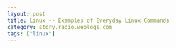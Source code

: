 ```yaml
---
layout: post
title: Linux -- Examples of Everyday Linux Commands
category: story.radio.weblogs.com
tags: ["linux"]
---
```

<head>
<meta http-equiv="Content-Type" content="text/html; charset=UTF-8">
    <meta http-equiv="Expires" content="Mon, 01 Jan 1990 01:00:00 GMT">
    <title>Linux :: Examples of Everyday Linux Commands</title>
    <style type="text/css">
      body {
        margin-top: 0px;
        margin-left: 0px;
        margin-right: 0px;
        margin-bottom: 0px;
        }

      body, td, p {
        font-family: verdana, sans-serif;
        font-size: 90%;
        }

      h2 { 
        font-family: Verdana, Arial, Helvetica, sans-serif; font-size: 24px; font-weight: bold
        }
      .header {
        font-family: Verdana, Arial, Helvetica, sans-serif; font-size: 40px; font-weight: bold
        }
      .realsmall {
        font-family: Verdana, Arial, Helvetica, sans-serif; font-size: 9px;
        }
      .small {
        font-family: Verdana, Arial, Helvetica, sans-serif; font-size: 10px;
        }
      </style>
    </head>

| 

 |

| ![](http://radio.weblogs.com/0103807/images/trans60x60.gif)  
 | Last updated: 6/16/2002; 10:20:39 AM  
 | ![](http://radio.weblogs.com/0103807/images/trans60x60.gif) |

| ![](http://radio.weblogs.com/0103807/images/trans60x1.gif)  
 | 

<font size="+3"><b><a href="http://radio.weblogs.com/0103807/" style="color:black; text-decoration:none">The FuzzyBlog!</a></b></font>  
_Marketing 101. Consulting 101. PHP Consulting. Random geeky stuff. I Blog Therefore I Am._

<font size="+1"><b>Linux :: Examples of Everyday Linux Commands</b></font>

or "Scott's Ongoing Linux Struggle"

Co Author: [Kjartan Mannes](http://www.natrak.net/)

I have been using Unix (SunOS) since 1986 on Sun 2s.&nbsp; Despite this I find myself constantly asking stupid Linux questions whenever I encounter a more knowledgable Unix admin.&nbsp; For me the problem isn't lack of understanding -- it's poor memory.&nbsp; This document gives examples for common Linux commands like "how do I shut down Apache", "how do I view the last 100 entries in an error log" and so on.&nbsp; It's arranged topically by section.&nbsp; And, where I felt appropriate, I added general Linux advice like the section on GUI Admin Tools.

My heartfelt thanks go out to Kjartan who suffered through my silly questions with not a single trace of the all too common Unix Sys Admin arrogance or "Stupid user, how dare you ask me that.&nbsp; Off with your head!".

## GUI Admin Tools

If you need a GUI admin tool for remote Linux administration then run, do not want, to Webmin.&nbsp; [www.webmin.com](http://www.webmin.com).&nbsp; Highly recommended.&nbsp;

## Editors

There are a plethora of Linux editors.&nbsp; Tons.&nbsp; Even more than tons.&nbsp;&nbsp;There are three editors that are almost always present on a given Linux box:

- VI
- Emacs
- Pico

Editors are like religion and I don't go near religious debate.

## Chown and Chmod

chown and chmod are the two Linux commands that you use most frequently for web development, particularly if you are a Perl programmer.&nbsp; chown changes the ownership of a file while chmod changes it's "mode" i.e. read, write, execute, etc.

## User Management

&nbsp;

## MySQL

### Question: How do I restart MySQL?

It's either of these two commands (determine which by looking at the ps example below):

- mysqld
- safe-mysqld

### Question: How do I shutdown MySQL?

Use: mysqladmin shutdown

### Question: How do I check if MySQL is still running?

Use: ps aux | grep sql

You'll get back something like this:

    mysql 5381 0.0 0.5 108260 6100 ? S May21 0:00 /usr/sbin/mysqldmysql 5382 0.0 0.5 108260 6100 ? S May21 0:05 /usr/sbin/mysqldmysql 5383 0.0 0.5 108260 6100 ? S May21 0:00 /usr/sbin/mysqldmysql 25949 0.0 0.5 108260 6100 ? S May24 0:58 /usr/sbin/mysqldmysql 27913 0.0 0.5 108260 6100 ? S May26 0:11 /usr/sbin/mysqld

Or you can use just mysql and check from the user interface.&nbsp; I prefer ps myself.

## Client Side Errors that Make you Think it's Server Side

Two things:

Just as a general comment

es (05:41:25 AM): MSIE in its infinate wisdom repots dns errors when servers have in fact crashed

## CVS

kjartanmannes (05:57:38 AM): try a cvs up  
kjartanmannes (05:57:44 AM): maybe something is confliting  
fuzzygroup (05:57:54 AM): ok.  
fuzzygroup (05:58:11 AM): can I get the exact syntax so I don't muck it up (I'll learn over time, I promise)  
fuzzygroup (05:59:41 AM): mvr mind  
fuzzygroup (05:59:42 AM): found it  
kjartanmannes (05:59:44 AM): cvs update  
kjartanmannes (05:59:45 AM):

## Apache

fuzzygroup (05:42:07 AM): Apache logs are most recent last, so is there a simple command line to get the last 100 lines?  
kjartanmannes (05:42:30 AM): tail -100 logfile

## PHP

kjartanmannes (06:11:57 AM): its almost as if your PHP process crashes while parsing the page  
fuzzygroup (06:12:26 AM): how do I check for a php crash?  
kjartanmannes (06:12:46 AM): you have the command line interface running?  
kjartanmannes (06:12:53 AM): IE: can you access php from the shell  
fuzzygroup (06:13:03 AM): Not sure. will phpinfo tell me?  
fuzzygroup (06:13:33 AM): if so [http://www.inboxbuddy.com/version.php](http://www.inboxbuddy.com/version.php) has it.  
kjartanmannes (06:13:51 AM): just try typing php  
kjartanmannes (06:14:03 AM): if it gives you command not found you are outta luck

  
  

<script language="JavaScript" type="text/javascript"><!--
	var imageUrl = "http://subhonker6.userland.com/weblogStats/count.gif";
	var imageTag = "<img src=\"" + imageUrl + "?group=radio1&usernum=103807&referer=" + escape (document.referrer) + "\" height=\"1\" width=\"1\">";
	document.write (imageTag);
	//--></script>

 | ![](http://radio.weblogs.com/0103807/images/trans60x1.gif)  
 |
| ![](http://radio.weblogs.com/0103807/images/trans60x60.gif)  
 | Copyright 2002 © The FuzzyStuff  
 | ![](http://radio.weblogs.com/0103807/images/trans60x60.gif)  
 |

